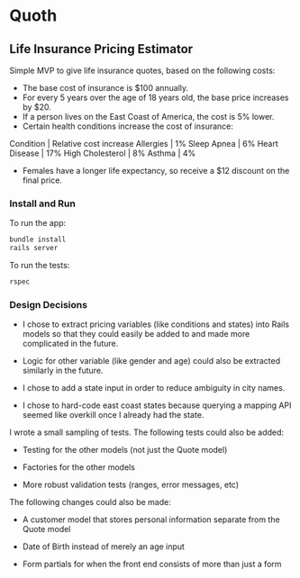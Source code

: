 # Quoth

## Life Insurance Pricing Estimator

Simple MVP to give life insurance quotes, based on the following costs:

* The base cost of insurance is $100 annually.
* For every 5 years over the age of 18 years old, the base price increases by $20.
* If a person lives on the East Coast of America, the cost is 5% lower.
* Certain health conditions increase the cost of insurance:

Condition | Relative cost increase
Allergies | 1%
Sleep Apnea | 6%
Heart Disease | 17%
High Cholesterol | 8%
Asthma | 4%

* Females have a longer life expectancy, so receive a $12 discount on the final price.

### Install and Run

To run the app:

```bash
bundle install
rails server
```

To run the tests:

```bash
rspec
```

### Design Decisions

* I chose to extract pricing variables (like conditions and states) into Rails
models so that they could easily be added to and made more complicated in the
future.

* Logic for other variable (like gender and age) could also be extracted similarly
in the future.

* I chose to add a state input in order to reduce ambiguity in city names.

* I chose to hard-code east coast states because querying a mapping API seemed
like overkill once I already had the state.

I wrote a small sampling of tests. The following tests could also be added:

* Testing for the other models (not just the Quote model)

* Factories for the other models

* More robust validation tests (ranges, error messages, etc)

The following changes could also be made:

* A customer model that stores personal information separate from the Quote model

* Date of Birth instead of merely an age input

* Form partials for when the front end consists of more than just a form
